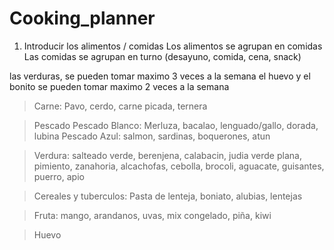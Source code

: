 # Cooking_planner
1. Introducir los alimentos / comidas
Los alimentos se agrupan en comidas
Las comidas se agrupan en turno (desayuno, comida, cena, snack)

las verduras, se pueden tomar maximo 3 veces a la semana
el huevo y el bonito se pueden tomar maximo 2 veces a la semana

> Carne: Pavo, cerdo, carne picada, ternera

> Pescado
Pescado Blanco: Merluza, bacalao, lenguado/gallo, dorada, lubina
Pescado Azul: salmon, sardinas, boquerones, atun

> Verdura: salteado verde, berenjena, calabacin, judia verde plana, pimiento, zanahoria, alcachofas, cebolla, brocoli, aguacate, guisantes, puerro, apio

> Cereales y tuberculos: Pasta de lenteja, boniato, alubias, lentejas

> Fruta: mango, arandanos, uvas, mix congelado, piña, kiwi

> Huevo
